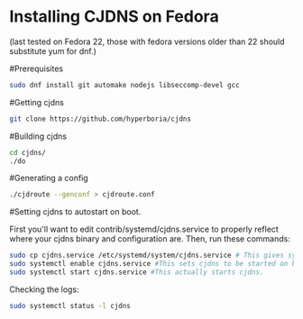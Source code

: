 Installing CJDNS on Fedora
==========================
(last tested on Fedora 22, those with fedora versions older than 22 should substitute yum for dnf.)

#Prerequisites
```bash
sudo dnf install git automake nodejs libseccomp-devel gcc 
```

#Getting cjdns
```bash
git clone https://github.com/hyperboria/cjdns
```

#Building cjdns
```bash
cd cjdns/
./do
```

#Generating a config
```bash
./cjdroute --genconf > cjdroute.conf
```

#Setting cjdns to autostart on boot.

First you'll want to edit contrib/systemd/cjdns.service to properly reflect where your cjdns binary and configuration are.
Then, run these commands:

```bash
sudo cp cjdns.service /etc/systemd/system/cjdns.service # This gives systemd some information about cjdns.
sudo systemctl enable cjdns.service #This sets cjdns to be started on boot. if you don't want that, feel free to leave this line out.
sudo systemctl start cjdns.service #This actually starts cjdns.
```

Checking the logs:
```bash
sudo systemctl status -l cjdns
```
